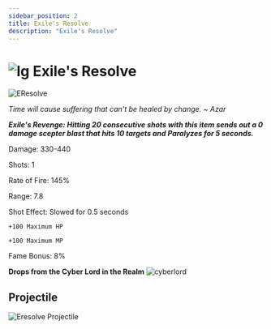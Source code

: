 ```yaml
---
sidebar_position: 2
title: Exile's Resolve
description: "Exile's Resolve"
---
```


# ![lg](https://cdn.discordapp.com/attachments/1026159786313650256/1045193424116133948/Legendary_Bag.png) Exile's Resolve

![EResolve](https://cdn.discordapp.com/attachments/1107378591026655272/1115122012340375623/triangle_10.png)

<i>Time will cause suffering that can't be healed by change. ~ Azar</i>

***Exile's Revenge: Hitting 20 consecutive shots with this item sends out a 0 damage scepter blast that hits 10 targets and Paralyzes for 5 seconds.***

Damage: 330-440

Shots: 1

Rate of Fire: 145% 

Range: 7.8

Shot Effect: Slowed for 0.5 seconds

    +100 Maximum HP
    
    +100 Maximum MP

Fame Bonus: 8%

**Drops from the Cyber Lord in the Realm** ![cyberlord](https://cdn.discordapp.com/attachments/1107378591026655272/1115122877247795290/BBBB.png)

## Projectile

![Eresolve Projectile](https://cdn.discordapp.com/attachments/1160376179996496013/1187852420743700541/Exiles_Resolve_Projectile.gif)
